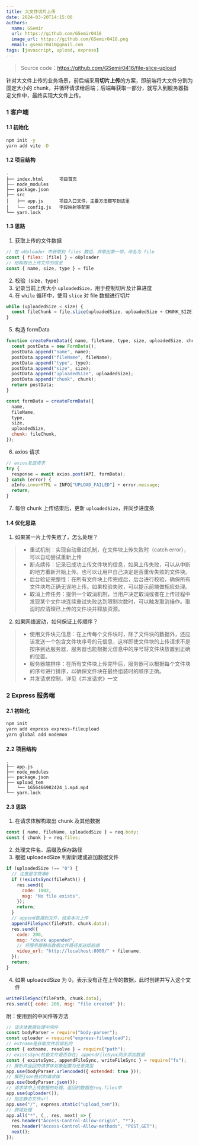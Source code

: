 ```yaml
---
title: 大文件切片上传
date: 2024-03-20T14:15:00
authors:
  name: GSemir
  url: https://github.com/GSemir0418
  image_url: https://github.com/GSemir0418.png
  email: gsemir0418@gmail.com
tags: [javascript, upload, express]
---
```


> Source code：https://github.com/GSemir0418/file-slice-upload

针对大文件上传的业务场景，前后端采用**切片上传**的方案，即前端将大文件分割为固定大小的 chunk，并循环请求给后端；后端每获取一部分，就写入到服务器指定文件中，最终实现大文件上传。

### 1 客户端

#### 1.1 初始化

```bash
npm init -y
yarn add vite -D
```

#### 1.2 项目结构

```
.
├── index.html		项目首页
├── node_modules
├── package.json	
├── src
│   ├── app.js		项目入口文件，主要方法都写到这里
│   └── config.js	字段映射等配置
└── yarn.lock
```

#### 1.3 思路

1. 获取上传的文件数据

```js
// 在 oUploader 中获取到 files 数组，并取出第一项，命名为 file
const { files: [file] } = oUploader
// 结构取出上传文件的信息
const { name, size, type } = file
```

2. 校验（size，type）
3. 记录当前上传大小 `uploadedSize`，用于控制切片及计算进度
4. 在 `while` 循环中，使用 `slice` 对 file 数据进行切片

```js
while (uploadedSize < size) {
  const fileChunk = file.slice(uploadedSize, uploadedSize + CHUNK_SIZE);
}
```

5. 构造 formData

```js
function createFormData({ name, fileName, type, size, uploadedSize, chunk }) {
  const postData = new FormData();
  postData.append("name", name);
  postData.append("fileName", fileName);
  postData.append("type", type);
  postData.append("size", size);
  postData.append("uploadedSize", uploadedSize);
  postData.append("chunk", chunk);
  return postData;
}

const formData = createFormData({
  name,
  fileName,
  type,
  size,
  uploadedSize,
  chunk: fileChunk,
});
```

6. axios 请求

```js
// axios发送请求
try {
  response = await axios.post(API, formData);
} catch (error) {
  oInfo.innerHTML = INFO["UPLOAD_FAILED"] + error.message;
  return;
}
```

7. 每份 chunk 上传结束后，更新 `uploadedSize`，并同步进度条

#### 1.4 优化思路

1. 如果某一片上传失败了，怎么处理？

> - 重试机制：实现自动重试机制，在文件块上传失败时（catch error），可以自动尝试重新上传
> - 断点续传：记录已成功上传文件块的信息，如果上传失败，可以从中断的地方重新开始上传。也可以让用户自己决定是否重传失败的文件块。
> - 后台验证完整性：在所有文件块上传完成后，后台进行校验，确保所有文件块均正确无误地上传。如果校验失败，可以提示前端做相应处理。
> - 取消上传任务：提供一个取消机制，当用户决定取消或者在上传过程中发现某个文件块连续重试失败达到限制次数时，可以触发取消操作。取消时应清理已上传的文件块并释放资源。

2. 如果网络波动，如何保证上传顺序？

> - 使用文件块元信息：在上传每个文件块时，除了文件块的数据外，还应该发送一个包含文件块序号的元信息，这样即使文件块的上传请求不是按序到达服务器，服务器也能根据元信息中的序号将文件块放置到正确的位置。
> - 服务器端排序：在所有文件块上传完毕后，服务器可以根据每个文件块的序号进行排序，以确保文件块在最终组装时的顺序正确。
> - 并发请求控制，详见《并发请求》一文

### 2 Express 服务端

#### 2.1 初始化

```bash
npm init
yarn add express express-fileupload
yarn global add nodemon
```

#### 2.2 项目结构

```
.
├── app.js
├── node_modules
├── package.json
├── upload_tem
│   └── 1656466982424_1.mp4.mp4
└── yarn.lock
```

#### 2.3 思路

1. 在请求体解构取出 chunk 及其他数据

```js
const { name, fileName, uploadedSize } = req.body;
const { chunk } = req.files;
```

2. 处理文件名、后缀及保存路径
3. 根据 uploadedSize 判断新建或追加数据文件

```js
if (uploadedSize !== "0") {
  // 注意是字符串0
  if (!existsSync(filePath)) {
    res.send({
      code: 1002,
      msg: "No file exists",
    });
    return;
  }
  // append数据到文件，结束本次上传
  appendFileSync(filePath, chunk.data);
  res.send({
    code: 200,
    msg: "chunk appended",
    // 将服务器静态数据文件路径发送给前端
    video_url: "http://localhost:8000/" + filename,
  });
  return;
}
```

4. 如果 uploadedSize 为 0，表示没有正在上传的数据，此时创建并写入这个文件

```js
writeFileSync(filePath, chunk.data);
res.send({ code: 200, msg: "file created" });
```

附：使用到的中间件等方法

```js
// 请求体数据处理中间件
const bodyParser = require("body-parser");
const uploader = require("express-fileupload");
// extname是获取文件后缀名的
const { extname, resolve } = require("path");
// existsSync检查文件是否存在; appendFileSync同步添加数据
const { existsSync, appendFileSync, writeFileSync } = require("fs");
// 解析并返回的请求体对象配置为任意类型
app.use(bodyParser.urlencoded({ extended: true }));
// 解析json格式的请求体
app.use(bodyParser.json());
// 请求体中上传数据的处理，返回的数据在req.files中
app.use(uploader());
// 指定静态文件url
app.use("/", express.static("upload_tem"));
// 跨域处理
app.all("*", (_, res, next) => {
  res.header("Access-Control-Allow-origin", "*");
  res.header("Access-Control-Allow-methods", "POST,GET");
  next();
});
```